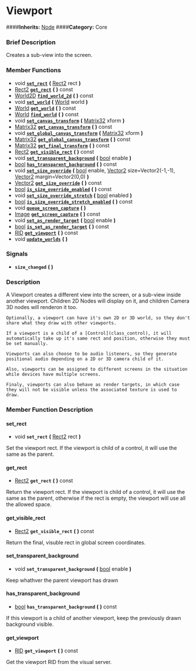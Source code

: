 #  Viewport  
####**Inherits:** [Node](class_node)
####**Category:** Core

###  Brief Description  
Creates a sub-view into the screen.

###  Member Functions 
  * void  **[`set_rect`](#set_rect)**  **(** [Rect2](class_rect2) rect  **)**
  * [Rect2](class_rect2)  **[`get_rect`](#get_rect)**  **(** **)** const
  * [World2D](class_world2d)  **[`find_world_2d`](#find_world_2d)**  **(** **)** const
  * void  **[`set_world`](#set_world)**  **(** [World](class_world) world  **)**
  * [World](class_world)  **[`get_world`](#get_world)**  **(** **)** const
  * [World](class_world)  **[`find_world`](#find_world)**  **(** **)** const
  * void  **[`set_canvas_transform`](#set_canvas_transform)**  **(** [Matrix32](class_matrix32) xform  **)**
  * [Matrix32](class_matrix32)  **[`get_canvas_transform`](#get_canvas_transform)**  **(** **)** const
  * void  **[`set_global_canvas_transform`](#set_global_canvas_transform)**  **(** [Matrix32](class_matrix32) xform  **)**
  * [Matrix32](class_matrix32)  **[`get_global_canvas_transform`](#get_global_canvas_transform)**  **(** **)** const
  * [Matrix32](class_matrix32)  **[`get_final_transform`](#get_final_transform)**  **(** **)** const
  * [Rect2](class_rect2)  **[`get_visible_rect`](#get_visible_rect)**  **(** **)** const
  * void  **[`set_transparent_background`](#set_transparent_background)**  **(** [bool](class_bool) enable  **)**
  * [bool](class_bool)  **[`has_transparent_background`](#has_transparent_background)**  **(** **)** const
  * void  **[`set_size_override`](#set_size_override)**  **(** [bool](class_bool) enable, [Vector2](class_vector2) size=Vector2(-1,-1), [Vector2](class_vector2) margin=Vector2(0,0)  **)**
  * [Vector2](class_vector2)  **[`get_size_override`](#get_size_override)**  **(** **)** const
  * [bool](class_bool)  **[`is_size_override_enabled`](#is_size_override_enabled)**  **(** **)** const
  * void  **[`set_size_override_stretch`](#set_size_override_stretch)**  **(** [bool](class_bool) enabled  **)**
  * [bool](class_bool)  **[`is_size_override_stretch_enabled`](#is_size_override_stretch_enabled)**  **(** **)** const
  * void  **[`queue_screen_capture`](#queue_screen_capture)**  **(** **)**
  * [Image](class_image)  **[`get_screen_capture`](#get_screen_capture)**  **(** **)** const
  * void  **[`set_as_render_target`](#set_as_render_target)**  **(** [bool](class_bool) enable  **)**
  * [bool](class_bool)  **[`is_set_as_render_target`](#is_set_as_render_target)**  **(** **)** const
  * [RID](class_rid)  **[`get_viewport`](#get_viewport)**  **(** **)** const
  * void  **[`update_worlds`](#update_worlds)**  **(** **)**

###  Signals  
  *  **`size_changed`**  **(** **)**

###  Description  
A Viewport creates a different view into the screen, or a sub-view inside another viewport. Children 2D Nodes will display on it, and children Camera 3D nodes will renderon it too.

	Optionally, a viewport can have it's own 2D or 3D world, so they don't share what they draw with other viewports.

	If a viewport is a child of a [Control](class_control), it will automatically take up it's same rect and position, otherwise they must be set manually.

	Viewports can also choose to be audio listeners, so they generate positional audio depending on a 2D or 3D camera child of it.

	Also, viewports can be assigned to different screens in the situation while devices have multiple screens.

	Finaly, viewports can also behave as render targets, in which case they will not be visible unless the associated texture is used to draw.

###  Member Function Description  

#### <a name="set_rect">set_rect</a>
  * void  **`set_rect`**  **(** [Rect2](class_rect2) rect  **)**

Set the viewport rect. If the viewport is child of a control, it will use the same as the parent.

#### <a name="get_rect">get_rect</a>
  * [Rect2](class_rect2)  **`get_rect`**  **(** **)** const

Return the viewport rect. If the viewport is child of a control, it will use the same as the parent, otherwise if the rect is empty, the viewport will use all the allowed space.

#### <a name="get_visible_rect">get_visible_rect</a>
  * [Rect2](class_rect2)  **`get_visible_rect`**  **(** **)** const

Return the final, visuble rect in global screen coordinates.

#### <a name="set_transparent_background">set_transparent_background</a>
  * void  **`set_transparent_background`**  **(** [bool](class_bool) enable  **)**

Keep whathver the parent viewport has drawn

#### <a name="has_transparent_background">has_transparent_background</a>
  * [bool](class_bool)  **`has_transparent_background`**  **(** **)** const

If this viewport is a child of another viewport, keep the previously drawn background visible.

#### <a name="get_viewport">get_viewport</a>
  * [RID](class_rid)  **`get_viewport`**  **(** **)** const

Get the viewport RID from the visual server.
